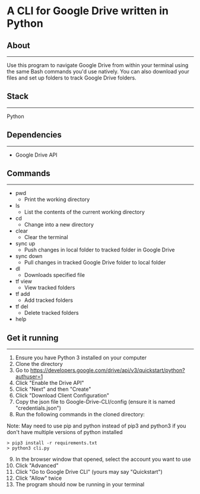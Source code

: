 # A CLI for Google Drive written in Python

## About
---

Use this program to navigate Google Drive from within your terminal using the same Bash commands you'd use natively.
You can also download your files and set up folders to track Google Drive folders.

## Stack
---
Python

## Dependencies
---
- Google Drive API

## Commands
---
- pwd
    - Print the working directory
- ls
    - List the contents of the current working directory
- cd
    - Change into a new directory
- clear
    - Clear the terminal
- sync up
    - Push changes in local folder to tracked folder in Google Drive
- sync down
    - Pull changes in tracked Google Drive folder to local folder
- dl
    - Downloads specified file
- tf view
    - View tracked folders
- tf add
    - Add tracked folders
- tf del
    - Delete tracked folders
- help

## Get it running
---
1. Ensure you have Python 3 installed on your computer
2. Clone the directory
3. Go to https://developers.google.com/drive/api/v3/quickstart/python?authuser=1
4. Click "Enable the Drive API"
5. Click "Next" and then "Create"
6. Click "Download Client Configuration"
7. Copy the json file to Google-Drive-CLI/config (ensure it is named "credentials.json")
8. Run the following commands in the cloned directory:

Note: May need to use pip and python instead of pip3 and python3 if you don't have multiple versions of python installed
```
> pip3 install -r requirements.txt
> python3 cli.py
```
9. In the browser window that opened, select the account you want to use
10. Click "Advanced"
11. Click "Go to Google Drive CLI" (yours may say "Quickstart")
12. Click "Allow" twice
13. The program should now be running in your terminal